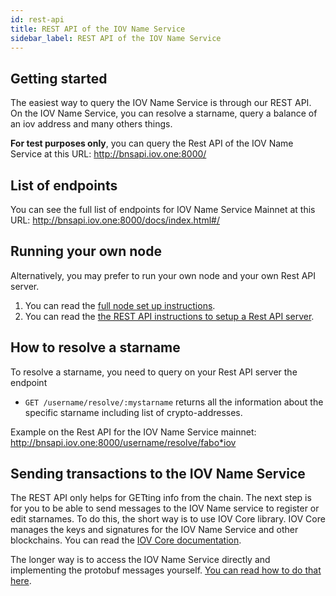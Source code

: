 ```yaml
---
id: rest-api
title: REST API of the IOV Name Service
sidebar_label: REST API of the IOV Name Service
---
```


## Getting started
The easiest way to query the IOV Name Service is through our REST API. On the IOV Name Service, you can resolve a starname, query a balance of an iov address and many others things.

**For test purposes only**, you can query the Rest API of the IOV Name Service at this URL:
http://bnsapi.iov.one:8000/

## List of endpoints
You can see the full list of endpoints for IOV Name Service Mainnet at this URL:
http://bnsapi.iov.one:8000/docs/index.html#/

## Running your own node
Alternatively, you may prefer to run your own node and your own Rest API server.
1. You can read the [full node set up instructions](/docs/iov-name-service/validator/testnet).
2. You can read the [the REST API instructions to setup a Rest API server](https://github.com/iov-one/bns/tree/master/cmd/bnsapi).

## How to resolve a starname
To resolve a starname, you need to query on your Rest API server the endpoint
- `GET /username/resolve/:mystarname` returns all the information about the specific starname including list of crypto-addresses.

Example on the Rest API for the IOV Name Service mainnet: http://bnsapi.iov.one:8000/username/resolve/fabo*iov

## Sending transactions to the IOV Name Service
The REST API only helps for GETting info from the chain. The next step is for you to be able to send messages to the IOV Name service
to register or edit starnames.
To do this, the short way is to use IOV Core library. IOV Core manages the keys and signatures for the IOV Name Service and other blockchains.
You can read the [IOV Core documentation](/docs/iov-name-service/clients/iov-core).

The longer way is to access the IOV Name Service directly and implementing the protobuf messages yourself.
[You can read how to do that here](/docs/iov-name-service/clients/weave-transaction-spec).
